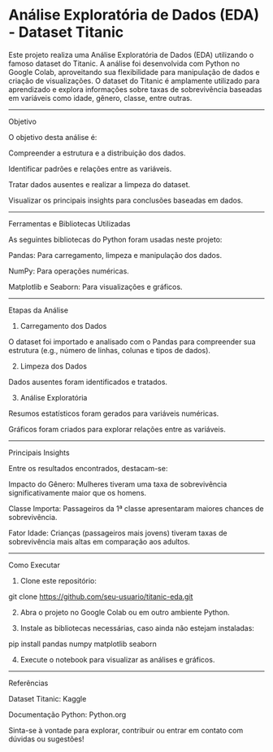 # Análise Exploratória de Dados (EDA) - Dataset Titanic

Este projeto realiza uma Análise Exploratória de Dados (EDA) utilizando o famoso dataset do Titanic. A análise foi desenvolvida com Python no Google Colab, aproveitando sua flexibilidade para manipulação de dados e criação de visualizações. O dataset do Titanic é amplamente utilizado para aprendizado e explora informações sobre taxas de sobrevivência baseadas em variáveis como idade, gênero, classe, entre outras.


---

Objetivo

O objetivo desta análise é:

Compreender a estrutura e a distribuição dos dados.

Identificar padrões e relações entre as variáveis.

Tratar dados ausentes e realizar a limpeza do dataset.

Visualizar os principais insights para conclusões baseadas em dados.



---

Ferramentas e Bibliotecas Utilizadas

As seguintes bibliotecas do Python foram usadas neste projeto:

Pandas: Para carregamento, limpeza e manipulação dos dados.

NumPy: Para operações numéricas.

Matplotlib e Seaborn: Para visualizações e gráficos.



---

Etapas da Análise

1. Carregamento dos Dados

O dataset foi importado e analisado com o Pandas para compreender sua estrutura (e.g., número de linhas, colunas e tipos de dados).



2. Limpeza dos Dados

Dados ausentes foram identificados e tratados.


3. Análise Exploratória

Resumos estatísticos foram gerados para variáveis numéricas.

Gráficos foram criados para explorar relações entre as variáveis.


---

Principais Insights

Entre os resultados encontrados, destacam-se:

Impacto do Gênero: Mulheres tiveram uma taxa de sobrevivência significativamente maior que os homens.

Classe Importa: Passageiros da 1ª classe apresentaram maiores chances de sobrevivência.

Fator Idade: Crianças (passageiros mais jovens) tiveram taxas de sobrevivência mais altas em comparação aos adultos.



---

Como Executar

1. Clone este repositório:

git clone https://github.com/seu-usuario/titanic-eda.git


2. Abra o projeto no Google Colab ou em outro ambiente Python.


3. Instale as bibliotecas necessárias, caso ainda não estejam instaladas:

pip install pandas numpy matplotlib seaborn


4. Execute o notebook para visualizar as análises e gráficos.




---

Referências

Dataset Titanic: Kaggle

Documentação Python: Python.org


Sinta-se à vontade para explorar, contribuir ou entrar em contato com dúvidas ou sugestões!

